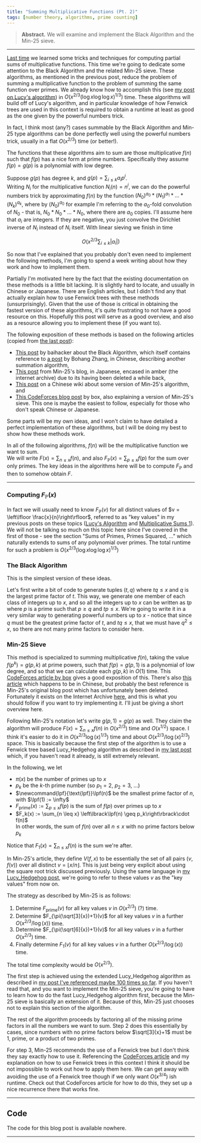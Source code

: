 ```yaml
---
title: "Summing Multiplicative Functions (Pt. 2)"
tags: [number theory, algorithms, prime counting]
---
```


> **Abstract.** We will examine and implement the Black Algorithm and the Min-25 sieve.

---

[Last time][mult1] we learned some tricks and techniques for computing partial sums of multiplicative functions. This time we're going to dedicate some attention to the Black Algorithm and the related Min-25 sieve. These algorithms, as mentioned in the previous post, reduce the problem of summing a multiplicative function to the problem of summing the same function over primes. We already know how to accomplish this (see [my post on Lucy's algorithm][lucyfenwick]) in $O(x^{2/3} (\log x \log \log x)^{1/3})$ time. These algorithms will build off of Lucy's algorithm, and in particular knowledge of how Fenwick trees are used in this context is required to obtain a runtime at least as good as the one given by the powerful numbers trick.

In fact, I think most (any?) cases summable by the Black Algorithm and Min-25 type algorithms can be done perfectly well using the powerful numbers trick, usually in a flat $O(x^{2/3})$ time (or better!).

The functions that these algorithms aim to sum are those multiplicative $f(n)$ such that $f(p)$ has a nice form at prime numbers. Specifically they assume $f(p) = g(p)$ is a polynomial with low degree.

Suppose $g(p)$ has degree $k$, and $g(p) = \sum_{i \leq k} a_i p^i$.  
Writing $N_i$ for the multiplicative function $N_i(n) = n^i$, we can do the powerful numbers trick by approximating $f(n)$ by the function $(N_0)^{a_0} \ast (N_1)^{a_1} \ast \ldots \ast (N_k)^{a_k}$, where by $(N_0)^{a_0}$ for example I'm referring to the $a_0$-fold convolution of $N_0$ - that is, $N_0 \ast N_0 \ast \ldots \ast N_0$, where there are $a_0$ copies. I'll assume here that $a_i$ are integers. If they are negative, you just convolve the Dirichlet inverse of $N_i$ instead of $N_i$ itself. With linear sieving we finish in time

$$O\left(x^{2/3} \sum_{i \leq k} \vert a_i \vert\right)$$

So now that I've explained that you probably don't even need to implement the following methods, I'm going to spend a week writing about how they work and how to implement them.

Partially I'm motivated here by the fact that the existing documentation on these methods is a little bit lacking. It is slightly hard to locate, and usually in Chinese or Japanese. There are English articles, but I didn't find any that actually explain how to use Fenwick trees with these methods (unsurprisingly). Given that the use of those is critical in obtaining the fastest version of these algorithms, it's quite frustrating to not have a good resource on this. Hopefully this post will serve as a good overview, and also as a resource allowing you to implement these (if you want to).

The following exposition of these methods is based on the following articles (copied from [the last post][mult1]):
- [This post][black-baihacker] by baihacker about the Black Algorithm, which itself contains reference to [a post][bohang] by Bohang Zhang, in Chinese, describing another summation algorithm,
- [This post][min-25-original] from Min-25's blog, in Japanese, encased in amber (the internet archive) due to its having been deleted a while back,
- [This post][min-25-chinese] on a Chinese wiki about some version of Min-25's algorithm, and
- [This CodeForces blog post][box-min-25] by box, also explaining a version of Min-25's sieve. This one is maybe the easiest to follow, especially for those who don't speak Chinese or Japanese.

Some parts will be my own ideas, and I won't claim to have detailed a perfect implementation of these algorithms, but I will be doing my best to show how these methods work.

In all of the following algorithms, $f(n)$ will be the multiplicative function we want to sum.  
We will write $F(x) = \sum_{n \leq x} f(n)$, and also $F_{\mathbb P}(x) = \sum_{p \leq x} f(p)$ for the sum over only primes. The key ideas in the algorithms here will be to compute $F_{\mathbb P}$ and then to somehow obtain $F$.

---

### Computing $F_{\mathbb P}(x)$

In fact we will usually need to know $F_{\mathbb P}(v)$ for all distinct values of $v = \left\lfloor \frac{x}{n}\right\rfloor$, referred to as "key values" in my previous posts on these topics ([Lucy's Algorithm][lucyfenwick] and [Multiplicative Sums 1][mult1]). We will not be talking so much on this topic here since I've covered in the first of those - see the section "Sums of Primes, Primes Squared, ..." which naturally extends to sums of any polynomial over primes. The total runtime for such a problem is $O(x^{2/3} (\log x \log \log x)^{1/3})$

### The Black Algorithm

This is the simplest version of these ideas.




Let's first write a bit of code to generate tuples $(t, q)$ where $tq \leq x$ and $q$ is the largest prime factor of $t$. This way, we generate one member of each class of integers up to $x$, and so all the integers up to $x$ can be written as $tp$ where $p$ is a prime such that $p \geq q$ and $tp \leq x$. We're going to write it in a very similar way to generating powerful numbers up to $x$ - notice that since $q$ must be the greatest prime factor of $t$, and $tq \leq x$, that we must have $q^2 \leq x$, so there are not many prime factors to consider here.

### Min-25 Sieve

This method is specialized to summing multiplicative $f(n)$, taking the value $f(p^k) = g(p, k)$ at prime powers, such that $f(p) = g(p, 1)$ is a polynomial of low degree, and so that we can calculate each $g(p, k)$ in $O(1)$ time. This [CodeForces article by box][box-min-25] gives a good exposition of this. There's also [this article][min-25-chinese] which happens to be in Chinese, but probably the best reference is Min-25's original blog post which has unfortunately been deleted. Fortunately it exists on the Internet Archive [here][min-25-original], and this is what you should follow if you want to try implementing it. I'll just be giving a short overview here.

Following Min-25's notation let's write $g(p, 1) = g(p)$ as well. They claim the algorithm will produce $F(x) = \sum_{n \leq x} f(n)$ in $O(x^{2/3})$ time and $O(x^{1/2})$ space. I think it's easier to do it in $O(x^{2/3} \log(x)^{1/3})$ time and about $O(x^{2/3} / \log(x)^{2/3})$ space. This is basically because the first step of the algorithm is to use a Fenwick tree based Lucy_Hedgehog algorithm as described in [my last post][lucyfenwick] which, if you haven't read it already, is still extremely relevant.

In the following, we let
- $\pi(x)$ be the number of primes up to $x$
- $p_k$ be the $k$-th prime number (so $p_1 = 2$, $p_2 = 3$, ...)
- $\newcommand{lpf}{\text{lpf}}\lpf(n)$ be the smallest prime factor of $n$, with $\lpf(1) := \infty$
- $F_{\text{prime}}(x) := \sum_{p \leq x} f(p)$ is the sum of $f(p)$ over primes up to $x$
- $F_k(x) := \sum_{n \leq x} \left\lbrack\lpf(n) \geq p_k\right\rbrack\cdot f(n)$   
  In other words, the sum of $f(n)$ over all $n \leq x$ with no prime factors below $p_k$

Notice that $F_1(x) = \sum_{n \leq x} f(n)$ is the sum we're after.

In Min-25's article, they define $V(f, x)$ to be essentially the set of all pairs $(v, f(v))$ over all distinct $v = \lfloor x/n \rfloor$. This is just being very explicit about using the square root trick discussed previously. Using the same language in [my Lucy_Hedgehog post][lucyfenwick], we're going to refer to these values $v$ as the "key values" from now on.

The strategy as described by Min-25 is as follows:
1. Determine $F_{\text{prime}}(v)$ for all key values $v$ in $O(x^{2/3})$ (?) time.
2. Determine $F_{\pi(\sqrt[3]{x})+1}(v)$ for all key values $v$ in a further $O(x^{2/3}/\log(x))$ time.
3. Determine $F_{\pi(\sqrt[6]{x})+1}(v)$ for all key values $v$ in a further $O(x^{2/3})$ time.
4. Finally determine $F_1(v)$ for all key values $v$ in a further $O(x^{2/3}/\log(x))$ time.

The total time complexity would be $O(x^{2/3})$.

The first step is achieved using the extended Lucy_Hedgehog algorithm as described in [my post I've referenced maybe 100 times so far][lucyfenwick]. If you haven't read that, and you want to implement the Min-25 sieve, you're going to have to learn how to do the fast Lucy_Hedgehog algorithm first, because the Min-25 sieve is basically an extension of it. Because of this, Min-25 just chooses not to explain this section of the algorithm.

The rest of the algorithm proceeds by factoring all of the missing prime factors in all the numbers we want to sum. Step 2 does this essentially by cases, since numbers with no prime factors below $\sqrt[3]{x}+1$ must be $1$, prime, or a product of two primes.

For step 3, Min-25 recommends the use of a Fenwick tree but I don't think they say exactly how to use it. Referencing the [CodeForces article][box-min-25] and my explanation on how to use Fenwick trees in this context I think it should be not impossible to work out how to apply them here. We can get away with avoiding the use of a Fenwick tree though if we only want $O(x^{3/4})$ ish runtime. Check out that CodeForces article for how to do this, they set up a nice recurrence there that works fine.

---

## Code

The code for this blog post is available nowhere.

[mult1]: /blog/2023/04/30/mult-sum-1.html
[lucyfenwick]: /blog/2023/04/09/lucy-fenwick.html
[box-min-25]: https://codeforces.com/blog/entry/92703
[min-25-chinese]: https://oi-wiki.org/math/number-theory/min-25/
[min-25-original]: https://web.archive.org/web/20211009144526/https://min-25.hatenablog.com/entry/2018/11/11/172216
[black-baihacker]: http://baihacker.github.io/main/2020/The_prefix-sum_of_multiplicative_function_the_black_algorithm.html
[bohang]: https://zhuanlan.zhihu.com/p/33544708

---